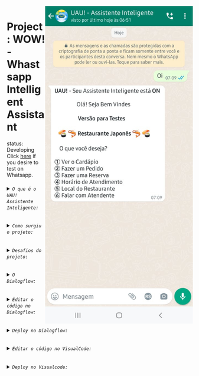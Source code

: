<img align="right" width="400" src="/index_image.jpg">

# Project: WOW! - Whastsapp <br> Intelligent Assistant
status: Developing <br>
Click <a href="https://abre.ai/waw-assistente-inteligente">here</a> if you desire to test on Whatsapp.

###### <details><summary>``` O que é o UAU! Assistente Inteligente: ```</summary><br> Este projeto consiste em um agente de resposta automática por Whatsapp, com as seguintes funções:<br><br>Atender o Cliente: Dar as boas vindas e mostrar as opções;<br>Anotar o nome do cliente;<br>Anotar ítem do pedido: Ítem e quantidade na comanda;<br>Somar o valor do ítem;<br>Calcular o Pedido: Somar os valores dos ítens da comanda;<br>Obter dados para entrega: Endereço completo e Contato alternativo;<br>Confirmar o Pedido;<br>Formatar o Pedido estilo Cupom Fiscal;<br>Acompanhar a Entrega;<br>Finalizar Atendimento;<br>Pós Venda;<br>Localização por IP;<br>Endereço por CEP;<br>Novas idéais e funções continuam surgindo!<br> </a>
</details>

###### <details><summary>``` Como surgiu o projeto: ```</summary> <br> Este projeto surgiu da necessidade que tivemos, de atender todos os clientes do restaurante janonês que eu trabalhava; como garçom, apenas por whatsapp.<br>Isto ocorreu no início da pandemia; quando o restaurante fechou para atendimento presencial, passando a funcionar somente por delivery.<br>Naquele momento, o restaurante tinha cadastro apenas no Ifood, recebia poucos pedidos por esta plataforma, e as taxas de entrega e da plataforma diminuiam o lucro.<br>Além disso, a maioria dos pedidos eram recebidos por Whatapp.</a> <br></details>

###### <details><summary>``` Desafios do projeto: ```</summary> <br> O maior desafio foi que eu não sabia nada de programação, ainda.<br> Outro desafio foi desenvolver para o Whatsapp, que não tem integração com o Diologflow da Goolge.</a> <br>
</details>

###### <details><summary>``` O Dialogflow: ```</summary> <br> O Dialogflow é uma plataforma de compreensão de linguagem natural usada para projetar e integrar uma interface de usuário conversacional em aplicativos móveis, aplicativos da web, dispositivos, bots, sistemas de resposta de voz interativos e usos relacionados<br><br>Desenvolvida pela Speaktoit e lançada em setembro de 2014 como api.ai, foi comprada pelo Google em 2016. Em outubro de 2017, foi renomeada de api.ai para Dialogflow.<br><br>A plataforma de desenvolvimento do Dialogflow é online e pode ser acessada através do site: https://cloud.google.com/dialogflow/?hl=pt-br<br><br>Documentação do Dialogflow: https://cloud.google.com/dialogflow/docs/<br><br> Página inicial do Dialogflow: https://cloud.google.com/dialogflow/?hl=pt-br<br><br>Primeiros passos no Dialogflow: https://labs.bawi.io/primeiros-passos-no-dialogflow-50ecb2ab715f<br><br>Dialogflow (api.ai) – Breve introdução da plataforma: https://medium.com/botsbrasil/api-ai-breve-introdu%C3%A7%C3%A3o-da-plataforma-ecb2d77107a2<br><br>Por meio dela, é possível criar chatbots para controlar dispositivos IoT, automatizar atendimentos, dentre outras utilidades.<br><br> Roda dentro da Google Cloud Plataform, utiliza os recursos da Google Cloud; como Cloud Storage, Cloud Functions, AI e Machine Learning. É possível editar e fazer deploy do código e adicionar funções como soma de valores e busda por CEP, por exemplo<br>https://cloud.google.com/storage<br>https://cloud.google.com/functions<br>https://cloud.google.com/products/ai<br><br>Todos os Produtos Google Cloud Plataform: https://cloud.google.com/products<br><br> A parte mais básica do assistente, como apresentar o menu, informações ou os links para o cardápio interativo; por exemplo, podem ser criados sem a necessidade de habilitar edição do código. Inclusive, é possível criar frases de treinamento e estruturas simples de conversação diretamente em alguns "auto responder" para whatsapp.<br><br>Site:<br>https://www.embarcados.com.br/ <br><br>Dialogflow – Plataforma para desenvolvimento de ChatBots (Embarcados): https://www.embarcados.com.br/dialogflow-plataforma-para-desenvolvimento-de-chatbots/ <br><br> Curso DialogFlow: Domine a Criação de Assistentes Virtuais.<br>https://abre.ai/curso-dialogflow<br><br>Para criar, treinar e programar um agente de conversação no Dialogflow, é necessário criar uma conta na plataforma da Google -> Google Cloud Plataform:<br>https://cloud.google.com/google/dialogflow<br><br>Produtos de nível Gratuito Google Cloud:<br>https://cloud.google.com/free/docs/gcp-free-tier/#cloud-functions<br><br>Calculadora de Preços Google Cloud:<br>https://cloud.google.com/products/calculator</a>
</details>

###### <details><summary>``` Editar o código no Dialogflow: ```</summary> <br>Para poder editar o código é necessário criar uma Conta de Serviço na Google Cloud Plataform e Ativar a Conta de Faturamento, ao inserir os dados do cartão de crédito.<br><br>O código pode ser editado e novas funções podem ser adicionadas, e o deploy pode ser feito, tanto no próprio Dialogflow, pelo Inline Editor, quanto no Glitch ou no Visualcode; por exemplo. <br></a>
</details>

###### <details><summary>``` Deploy no Dialogflow: ```</summary> <br>Tempo Deploy Mínimo: 01:17s;<br>Tempo Deploy Máximo: 02:24s <br></a>
</details>

###### <details><summary>``` Editar o código no VisualCode: ```</summary><br>1 - Baixar o agente:<br>1.1 - Habilitar o Inline Editor;<br>1.2 - Clicar no ícone para download;<br>2 - Criar uma pasta com o nome do projeto;<br>3 - Extrair os arquivos do agente .zip baixado;<br>4 - Abrir o Visualcode e abrir a pasta do projeto criada.<br>5 - Conectar ao Firebase:<br>5.1 - Criar um novo projeto no firebase e confirmar Plano de Faturamento Firebase.<br>Preços Firebase: (tem nível gratuito)<br>https://firebase.google.com/pricing?authuser=0&hl=pt<br>5.2 - Criar novo fornecedor para e-mail, em métodos de autenticação de login, no console do Firebase.<br>https://console.firebase.google.com<br>6 - Abrir o terminal do Visualcode;<br>7 - comando: firebase login<br>Already logged in as ... (email)<br>8 - comando: firebase init<br>Are you ready to proceed? Y<br>9 -  Desça com a seta até:<br>( ) Hosting: Configure files for Firebase Hosting and (optionally) set up GitHub Action deploys<br>Selecione esta opção com a tecla spaço, depois Enter.<br>10 - > Use an existing project<br>11 - Selecione o projeto;<br>12 - ? What do you want to use as your public directory? (public) Enter <br>13 - ? Configure as a single-page app (rewrite all urls to /index.html)? (y/N) N<br>14 - ? Set up automatic builds and deploys with GitHub? (y/N) y <br>  Wrote public/404.html<br>  Wrote public/index.html  (criou estes dois arquivos)<br>i  Detected a .git folder at C:\...\Project_Whats-WOW<br>i  Authorizing with GitHub to upload your service account to a GitHub repository's secrets store.<br>15 - Abrirá automaticamente a página para login no Github.<br>Copie o link e cole no browser caso não abra a página de login automaticamente.<br>Success! Logged into GitHub as EduhRodrigues<br>16 - ? For which GitHub repository would you like to set up a GitHub workflow? (format: user/repository)   EduhRodrigues/Project_Whats-WOW <br>⠏ Retrieving a service account.<br>17 - ? Set up the workflow to run a build script before every deploy? (y/N)  N <br>Created workflow file C:\...\Project_Whats-WOW\.github/workflows/firebase-hosting-pull-request.yml<br>18 - ? Set up automatic deployment to your site's live channel when a PR is merged? (Y/n)  N <br>i  Action required: Visit this URL to revoke authorization for the Firebase CLI GitHub OAuth App:<br>https://github.com/settings/connections/applications/...<br>i  Action required: Push any new workflow file(s) to your repo<br>i  Writing configuration info to firebase.json...<br>i  Writing project information to .firebaserc...<br>i  Writing gitignore file to .gitignore...<br>Firebase initialization complete!<br></a>
</details>

###### <details><summary>``` Deploy no Visualcode: ```</summary><br>1 - comando: firebase projects:list<br>Project Display Name │-----------Project ID   │ Project Number │ Resource Location ID<br>-------------wow-kaht │ wow-kaht (current) │ 455679832516   │ [Not specified]<br>2 - Copie o Project ID do protejo. Neste caso: wow-kaht (current)<br>3 - Entre no arquivo package.json e encontre:<br>"deploy": "firebase deploy --only functions:dialogflowFirebaseFulfillment"<br>4 - Adicione lá final, dentro das aspas, o seguinte:<br>--ProjectID<br>ProjectID é o que foi copiado anteriormente. Apenas cole, ou digite.<br>Neste caso fica assim:<br>"deploy": "firebase deploy --only functions:dialogflowFirebaseFulfillment --project wow-kaht (current)"<br>5 - Salve o arquivo.<br>6 - comando: npm run deploy<br>PS C:\...\Project_Whats-WOW><br>Pronto. Deploy concluído com sucesso.<br>Para conferir, veja as alterações feitas no Visualcode alteradas<br>no Inline Editor do Dialogflow.<br>Se o deploy ocorreu com suceeso,<br>aparece uma URL no Webhook do Fulfillment, como esta:<br>https://us-central1-wow-kaht.cloudfunctions.net/dialogflowFirebaseFulfillment<br></a> 
</details>


  
